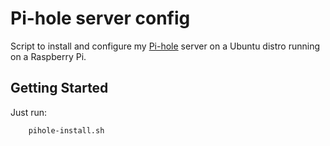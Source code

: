 # Pi-hole server config

Script to install and configure my [Pi-hole](https://pi-hole.net) server on a Ubuntu distro running on a Raspberry Pi.

## Getting Started

Just run:

```sh
    pihole-install.sh
```
